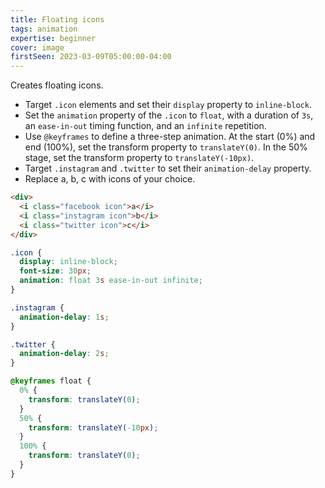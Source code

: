 ```yaml
---
title: Floating icons
tags: animation
expertise: beginner
cover: image
firstSeen: 2023-03-09T05:00:00-04:00
---
```

Creates floating icons.

- Target `.icon` elements and set their `display` property to `inline-block`.
- Set the `animation` property of the `.icon` to `float`, with a duration of `3s`, an `ease-in-out` timing function, and an `infinite` repetition.
- Use `@keyframes` to define a three-step animation. At the start (0%) and end (100%), set the transform property to `translateY(0)`. In the 50% stage, set the transform property to `translateY(-10px)`.
- Target `.instagram` and `.twitter` to set their `animation-delay` property.
- Replace a, b, c with icons of your choice.

```html
<div>
  <i class="facebook icon">a</i>
  <i class="instagram icon">b</i>
  <i class="twitter icon">c</i>
</div>
```

```css
.icon {
  display: inline-block;
  font-size: 30px;
  animation: float 3s ease-in-out infinite;
}

.instagram {
  animation-delay: 1s;
}

.twitter {
  animation-delay: 2s;
}

@keyframes float {
  0% {
    transform: translateY(0);
  }
  50% {
    transform: translateY(-10px);
  }
  100% {
    transform: translateY(0);
  }
}
```